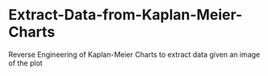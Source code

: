 # Extract-Data-from-Kaplan-Meier-Charts
Reverse Engineering of Kaplan-Meier Charts to extract data given an image of the plot
